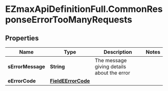 # EZmaxApiDefinitionFull.CommonResponseErrorTooManyRequests

## Properties

Name | Type | Description | Notes
------------ | ------------- | ------------- | -------------
**sErrorMessage** | **String** | The message giving details about the error | 
**eErrorCode** | [**FieldEErrorCode**](FieldEErrorCode.md) |  | 


